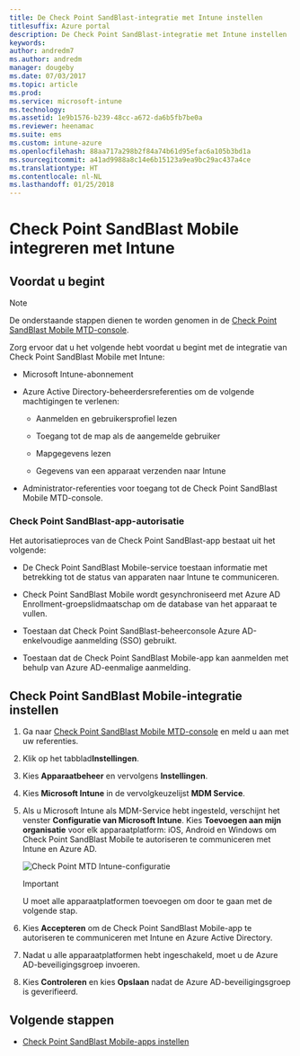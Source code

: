 ```yaml
---
title: De Check Point SandBlast-integratie met Intune instellen
titlesuffix: Azure portal
description: De Check Point SandBlast-integratie met Intune instellen
keywords: 
author: andredm7
ms.author: andredm
manager: dougeby
ms.date: 07/03/2017
ms.topic: article
ms.prod: 
ms.service: microsoft-intune
ms.technology: 
ms.assetid: 1e9b1576-b239-48cc-a672-da6b5fb7be0a
ms.reviewer: heenamac
ms.suite: ems
ms.custom: intune-azure
ms.openlocfilehash: 88aa717a298b2f84a74b61d95efac6a105b3bd1a
ms.sourcegitcommit: a41ad9988a8c14e6b15123a9ea9bc29ac437a4ce
ms.translationtype: HT
ms.contentlocale: nl-NL
ms.lasthandoff: 01/25/2018
---
```

# <a name="integrate-check-point-sandblast-mobile-with-intune"></a>Check Point SandBlast Mobile integreren met Intune

## <a name="before-you-begin"></a>Voordat u begint

> [!NOTE] 
> De onderstaande stappen dienen te worden genomen in de [Check Point SandBlast Mobile MTD-console](https://intune-4.eu1.locsec.net/).

Zorg ervoor dat u het volgende hebt voordat u begint met de integratie van Check Point SandBlast Mobile met Intune:

-   Microsoft Intune-abonnement

-   Azure Active Directory-beheerdersreferenties om de volgende machtigingen te verlenen:

    -   Aanmelden en gebruikersprofiel lezen

    -   Toegang tot de map als de aangemelde gebruiker

    -   Mapgegevens lezen

    -   Gegevens van een apparaat verzenden naar Intune

-   Administrator-referenties voor toegang tot de Check Point SandBlast Mobile MTD-console.

### <a name="check-point-sandblast-app-authorization"></a>Check Point SandBlast-app-autorisatie

Het autorisatieproces van de Check Point SandBlast-app bestaat uit het volgende:

-   De Check Point SandBlast Mobile-service toestaan informatie met betrekking tot de status van apparaten naar Intune te communiceren.

-   Check Point SandBlast Mobile wordt gesynchroniseerd met Azure AD Enrollment-groepslidmaatschap om de database van het apparaat te vullen.

-   Toestaan dat Check Point SandBlast-beheerconsole Azure AD-enkelvoudige aanmelding (SSO) gebruikt.

-   Toestaan dat de Check Point SandBlast Mobile-app kan aanmelden met behulp van Azure AD-eenmalige aanmelding.

## <a name="to-set-up-check-point-sandblast-mobile-integration"></a>Check Point SandBlast Mobile-integratie instellen

1.  Ga naar [Check Point SandBlast Mobile MTD-console](https://intune-4.eu1.locsec.net/) en meld u aan met uw referenties.

2.  Klik op het tabblad**Instellingen**.

3.  Kies **Apparaatbeheer** en vervolgens **Instellingen**.

4.  Kies **Microsoft Intune** in de vervolgkeuzelijst **MDM Service**.

5.  Als u Microsoft Intune als MDM-Service hebt ingesteld, verschijnt het venster **Configuratie van Microsoft Intune**. Kies **Toevoegen aan mijn organisatie** voor elk apparaatplatform: iOS, Android en Windows om Check Point SandBlast Mobile te autoriseren te communiceren met Intune en Azure AD.

    ![Check Point MTD Intune-configuratie](./media/checkpoint-MTD-1.PNG)

    > [!IMPORTANT]
    > U moet alle apparaatplatformen toevoegen om door te gaan met de volgende stap.

6.  Kies **Accepteren** om de Check Point SandBlast Mobile-app te autoriseren te communiceren met Intune en Azure Active Directory.

7.  Nadat u alle apparaatplatformen hebt ingeschakeld, moet u de Azure AD-beveiligingsgroep invoeren.

8.  Kies **Controleren** en kies **Opslaan** nadat de Azure AD-beveiligingsgroep is geverifieerd.

## <a name="next-steps"></a>Volgende stappen

- [Check Point SandBlast Mobile-apps instellen](mtd-apps-ios-app-configuration-policy-add-assign.md)